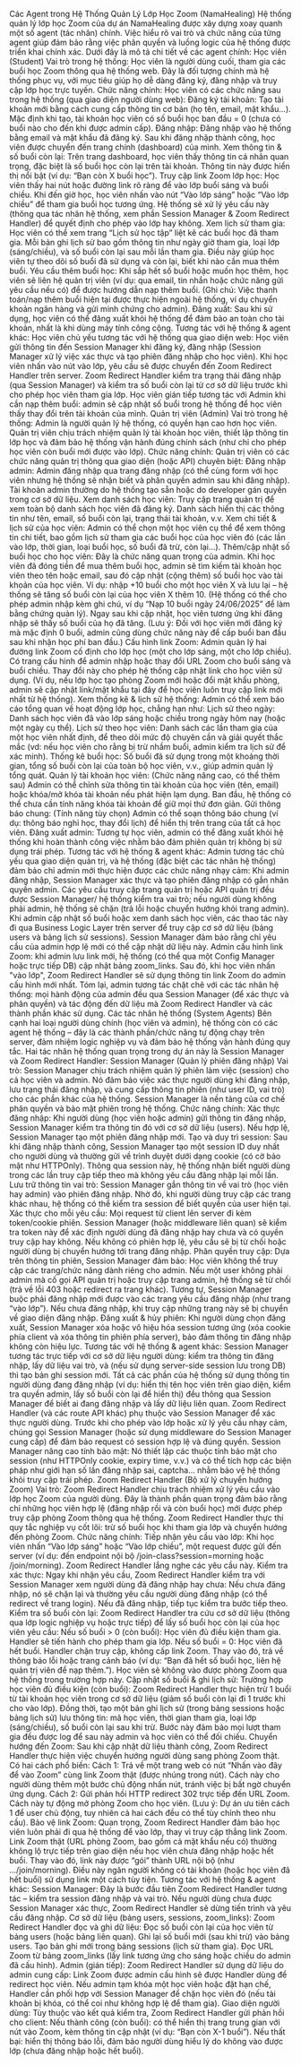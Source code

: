 Các Agent trong Hệ Thống Quản Lý Lớp Học Zoom (NamaHealing)
Hệ thống quản lý lớp học Zoom của dự án NamaHealing được xây dựng xoay quanh một số agent (tác nhân) chính. Việc hiểu rõ vai trò và chức năng của từng agent giúp đảm bảo rằng việc phân quyền và luồng logic của hệ thống được triển khai chính xác. Dưới đây là mô tả chi tiết về các agent chính:
Học viên (Student)
Vai trò trong hệ thống: Học viên là người dùng cuối, tham gia các buổi học Zoom thông qua hệ thống web. Đây là đối tượng chính mà hệ thống phục vụ, với mục tiêu giúp họ dễ dàng đăng ký, đăng nhập và truy cập lớp học trực tuyến. Chức năng chính: Học viên có các chức năng sau trong hệ thống (qua giao diện người dùng web):
Đăng ký tài khoản: Tạo tài khoản mới bằng cách cung cấp thông tin cơ bản (họ tên, email, mật khẩu...). Mặc định khi tạo, tài khoản học viên có số buổi học ban đầu = 0 (chưa có buổi nào cho đến khi được admin cấp).
Đăng nhập: Đăng nhập vào hệ thống bằng email và mật khẩu đã đăng ký. Sau khi đăng nhập thành công, học viên được chuyển đến trang chính (dashboard) của mình.
Xem thông tin & số buổi còn lại: Trên trang dashboard, học viên thấy thông tin cá nhân quan trọng, đặc biệt là số buổi học còn lại trên tài khoản. Thông tin này được hiển thị nổi bật (ví dụ: “Bạn còn X buổi học”).
Truy cập link Zoom lớp học: Học viên thấy hai nút hoặc đường link rõ ràng để vào lớp buổi sáng và buổi chiều. Khi đến giờ học, học viên nhấn vào nút “Vào lớp sáng” hoặc “Vào lớp chiều” để tham gia buổi học tương ứng. Hệ thống sẽ xử lý yêu cầu này (thông qua tác nhân hệ thống, xem phần Session Manager & Zoom Redirect Handler) để quyết định cho phép vào lớp hay không.
Xem lịch sử tham gia: Học viên có thể xem trang “Lịch sử học tập” liệt kê các buổi học đã tham gia. Mỗi bản ghi lịch sử bao gồm thông tin như ngày giờ tham gia, loại lớp (sáng/chiều), và số buổi còn lại sau mỗi lần tham gia. Điều này giúp học viên tự theo dõi số buổi đã sử dụng và còn lại, biết khi nào cần mua thêm buổi.
Yêu cầu thêm buổi học: Khi sắp hết số buổi hoặc muốn học thêm, học viên sẽ liên hệ quản trị viên (ví dụ: qua email, tin nhắn hoặc chức năng gửi yêu cầu nếu có) để được hướng dẫn nạp thêm buổi. (Ghi chú: Việc thanh toán/nạp thêm buổi hiện tại được thực hiện ngoài hệ thống, ví dụ chuyển khoản ngân hàng và gửi minh chứng cho admin).
Đăng xuất: Sau khi sử dụng, học viên có thể đăng xuất khỏi hệ thống để đảm bảo an toàn cho tài khoản, nhất là khi dùng máy tính công cộng.
Tương tác với hệ thống & agent khác: Học viên chủ yếu tương tác với hệ thống qua giao diện web:
Học viên gửi thông tin đến Session Manager khi đăng ký, đăng nhập (Session Manager xử lý việc xác thực và tạo phiên đăng nhập cho học viên).
Khi học viên nhấn vào nút vào lớp, yêu cầu sẽ được chuyển đến Zoom Redirect Handler trên server. Zoom Redirect Handler kiểm tra trạng thái đăng nhập (qua Session Manager) và kiểm tra số buổi còn lại từ cơ sở dữ liệu trước khi cho phép học viên tham gia lớp.
Học viên gián tiếp tương tác với Admin khi cần nạp thêm buổi: admin sẽ cập nhật số buổi trong hệ thống để học viên thấy thay đổi trên tài khoản của mình.
Quản trị viên (Admin)
Vai trò trong hệ thống: Admin là người quản lý hệ thống, có quyền hạn cao hơn học viên. Quản trị viên chịu trách nhiệm quản lý tài khoản học viên, thiết lập thông tin lớp học và đảm bảo hệ thống vận hành đúng chính sách (như chỉ cho phép học viên còn buổi mới được vào lớp). Chức năng chính: Quản trị viên có các chức năng quản trị thông qua giao diện (hoặc API) chuyên biệt:
Đăng nhập admin: Admin đăng nhập qua trang đăng nhập (có thể cùng form với học viên nhưng hệ thống sẽ nhận biết và phân quyền admin sau khi đăng nhập). Tài khoản admin thường do hệ thống tạo sẵn hoặc do developer gán quyền trong cơ sở dữ liệu.
Xem danh sách học viên: Truy cập trang quản trị để xem toàn bộ danh sách học viên đã đăng ký. Danh sách hiển thị các thông tin như tên, email, số buổi còn lại, trạng thái tài khoản, v.v.
Xem chi tiết & lịch sử của học viên: Admin có thể chọn một học viên cụ thể để xem thông tin chi tiết, bao gồm lịch sử tham gia các buổi học của học viên đó (các lần vào lớp, thời gian, loại buổi học, số buổi đã trừ, còn lại...).
Thêm/cập nhật số buổi học cho học viên: Đây là chức năng quan trọng của admin. Khi học viên đã đóng tiền để mua thêm buổi học, admin sẽ tìm kiếm tài khoản học viên theo tên hoặc email, sau đó cập nhật (cộng thêm) số buổi học vào tài khoản của học viên. Ví dụ: nhập +10 buổi cho một học viên X và lưu lại – hệ thống sẽ tăng số buổi còn lại của học viên X thêm 10. (Hệ thống có thể cho phép admin nhập kèm ghi chú, ví dụ “Nạp 10 buổi ngày 24/06/2025” để làm bằng chứng quản lý). Ngay sau khi cập nhật, học viên tương ứng khi đăng nhập sẽ thấy số buổi của họ đã tăng. (Lưu ý: Đối với học viên mới đăng ký mà mặc định 0 buổi, admin cũng dùng chức năng này để cấp buổi ban đầu sau khi nhận học phí ban đầu.)
Cấu hình link Zoom: Admin quản lý hai đường link Zoom cố định cho lớp học (một cho lớp sáng, một cho lớp chiều). Có trang cấu hình để admin nhập hoặc thay đổi URL Zoom cho buổi sáng và buổi chiều. Thay đổi này cho phép hệ thống cập nhật link cho học viên sử dụng. (Ví dụ, nếu lớp học tạo phòng Zoom mới hoặc đổi mật khẩu phòng, admin sẽ cập nhật link/mật khẩu tại đây để học viên luôn truy cập link mới nhất từ hệ thống).
Xem thống kê & lịch sử hệ thống: Admin có thể xem báo cáo tổng quan về hoạt động lớp học, chẳng hạn như:
Lịch sử theo ngày: Danh sách học viên đã vào lớp sáng hoặc chiều trong ngày hôm nay (hoặc một ngày cụ thể).
Lịch sử theo học viên: Danh sách các lần tham gia của một học viên nhất định, để theo dõi mức độ chuyên cần và giải quyết thắc mắc (vd: nếu học viên cho rằng bị trừ nhầm buổi, admin kiểm tra lịch sử để xác minh).
Thống kê buổi học: Số buổi đã sử dụng trong một khoảng thời gian, tổng số buổi còn lại của toàn bộ học viên, v.v., giúp admin quản lý tổng quát.
Quản lý tài khoản học viên: (Chức năng nâng cao, có thể thêm sau) Admin có thể chỉnh sửa thông tin tài khoản của học viên (tên, email) hoặc khóa/mở khóa tài khoản nếu phát hiện lạm dụng. Ban đầu, hệ thống có thể chưa cần tính năng khóa tài khoản để giữ mọi thứ đơn giản.
Gửi thông báo chung: (Tính năng tùy chọn) Admin có thể soạn thông báo chung (ví dụ: thông báo nghỉ học, thay đổi lịch) để hiển thị trên trang của tất cả học viên.
Đăng xuất admin: Tương tự học viên, admin có thể đăng xuất khỏi hệ thống khi hoàn thành công việc nhằm bảo đảm phiên quản trị không bị sử dụng trái phép.
Tương tác với hệ thống & agent khác: Admin tương tác chủ yếu qua giao diện quản trị, và hệ thống (đặc biệt các tác nhân hệ thống) đảm bảo chỉ admin mới thực hiện được các chức năng nhạy cảm:
Khi admin đăng nhập, Session Manager xác thực và tạo phiên đăng nhập có gắn nhãn quyền admin. Các yêu cầu truy cập trang quản trị hoặc API quản trị đều được Session Manager/ hệ thống kiểm tra vai trò; nếu người dùng không phải admin, hệ thống sẽ chặn (trả lỗi hoặc chuyển hướng khỏi trang admin).
Khi admin cập nhật số buổi hoặc xem danh sách học viên, các thao tác này đi qua Business Logic Layer trên server để truy cập cơ sở dữ liệu (bảng users và bảng lịch sử sessions). Session Manager đảm bảo rằng chỉ yêu cầu của admin hợp lệ mới có thể cập nhật dữ liệu này.
Admin cấu hình link Zoom: khi admin lưu link mới, hệ thống (có thể qua một Config Manager hoặc trực tiếp DB) cập nhật bảng zoom_links. Sau đó, khi học viên nhấn "vào lớp", Zoom Redirect Handler sẽ sử dụng thông tin link Zoom do admin cấu hình mới nhất.
Tóm lại, admin tương tác chặt chẽ với các tác nhân hệ thống: mọi hành động của admin đều qua Session Manager (để xác thực và phân quyền) và tác động đến dữ liệu mà Zoom Redirect Handler và các thành phần khác sử dụng.
Các tác nhân hệ thống (System Agents)
Bên cạnh hai loại người dùng chính (học viên và admin), hệ thống còn có các agent hệ thống – đây là các thành phần/chức năng tự động chạy trên server, đảm nhiệm logic nghiệp vụ và đảm bảo hệ thống vận hành đúng quy tắc. Hai tác nhân hệ thống quan trọng trong dự án này là Session Manager và Zoom Redirect Handler:
Session Manager (Quản lý phiên đăng nhập)
Vai trò: Session Manager chịu trách nhiệm quản lý phiên làm việc (session) cho cả học viên và admin. Nó đảm bảo việc xác thực người dùng khi đăng nhập, lưu trạng thái đăng nhập, và cung cấp thông tin phiên (như user ID, vai trò) cho các phần khác của hệ thống. Session Manager là nền tảng của cơ chế phân quyền và bảo mật phiên trong hệ thống. Chức năng chính:
Xác thực đăng nhập: Khi người dùng (học viên hoặc admin) gửi thông tin đăng nhập, Session Manager kiểm tra thông tin đó với cơ sở dữ liệu (users). Nếu hợp lệ, Session Manager tạo một phiên đăng nhập mới.
Tạo và duy trì session: Sau khi đăng nhập thành công, Session Manager tạo một session ID duy nhất cho người dùng và thường gửi về trình duyệt dưới dạng cookie (có cờ bảo mật như HTTPOnly). Thông qua session này, hệ thống nhận biết người dùng trong các lần truy cập tiếp theo mà không yêu cầu đăng nhập lại mỗi lần.
Lưu trữ thông tin vai trò: Session Manager gắn thông tin về vai trò (học viên hay admin) vào phiên đăng nhập. Nhờ đó, khi người dùng truy cập các trang khác nhau, hệ thống có thể kiểm tra session để biết quyền của user hiện tại.
Xác thực cho mỗi yêu cầu: Mọi request từ client lên server đi kèm token/cookie phiên. Session Manager (hoặc middleware liên quan) sẽ kiểm tra token này để xác định người dùng đã đăng nhập hay chưa và có quyền truy cập hay không. Nếu không có phiên hợp lệ, yêu cầu sẽ bị từ chối hoặc người dùng bị chuyển hướng tới trang đăng nhập.
Phân quyền truy cập: Dựa trên thông tin phiên, Session Manager đảm bảo:
Học viên không thể truy cập các trang/chức năng dành riêng cho admin. Nếu một user không phải admin mà cố gọi API quản trị hoặc truy cập trang admin, hệ thống sẽ từ chối (trả về lỗi 403 hoặc redirect ra trang khác).
Tương tự, Session Manager buộc phải đăng nhập mới được vào các trang yêu cầu đăng nhập (như trang “vào lớp”). Nếu chưa đăng nhập, khi truy cập những trang này sẽ bị chuyển về giao diện đăng nhập.
Đăng xuất & hủy phiên: Khi người dùng chọn đăng xuất, Session Manager xóa hoặc vô hiệu hóa session tương ứng (xóa cookie phía client và xóa thông tin phiên phía server), bảo đảm thông tin đăng nhập không còn hiệu lực.
Tương tác với hệ thống & agent khác:
Session Manager tương tác trực tiếp với cơ sở dữ liệu người dùng: kiểm tra thông tin đăng nhập, lấy dữ liệu vai trò, và (nếu sử dụng server-side session lưu trong DB) thì tạo bản ghi session mới.
Tất cả các phần của hệ thống sử dụng thông tin người dùng đang đăng nhập (ví dụ: hiển thị tên học viên trên giao diện, kiểm tra quyền admin, lấy số buổi còn lại để hiển thị) đều thông qua Session Manager để biết ai đang đăng nhập và lấy dữ liệu liên quan.
Zoom Redirect Handler (và các route API khác) phụ thuộc vào Session Manager để xác thực người dùng. Trước khi cho phép vào lớp hoặc xử lý yêu cầu nhạy cảm, chúng gọi Session Manager (hoặc sử dụng middleware do Session Manager cung cấp) để đảm bảo request có session hợp lệ và đúng quyền.
Session Manager nâng cao tính bảo mật: Nó thiết lập các thuộc tính bảo mật cho session (như HTTPOnly cookie, expiry time, v.v.) và có thể tích hợp các biện pháp như giới hạn số lần đăng nhập sai, captcha... nhằm bảo vệ hệ thống khỏi truy cập trái phép.
Zoom Redirect Handler (Bộ xử lý chuyển hướng Zoom)
Vai trò: Zoom Redirect Handler chịu trách nhiệm xử lý yêu cầu vào lớp học Zoom của người dùng. Đây là thành phần quan trọng đảm bảo rằng chỉ những học viên hợp lệ (đăng nhập rồi và còn buổi học) mới được phép truy cập phòng Zoom thông qua hệ thống. Zoom Redirect Handler thực thi quy tắc nghiệp vụ cốt lõi: trừ số buổi học khi tham gia lớp và chuyển hướng đến phòng Zoom. Chức năng chính:
Tiếp nhận yêu cầu vào lớp: Khi học viên nhấn “Vào lớp sáng” hoặc “Vào lớp chiều”, một request được gửi đến server (ví dụ: đến endpoint nội bộ /join-class?session=morning hoặc /join/morning). Zoom Redirect Handler lắng nghe các yêu cầu này.
Kiểm tra xác thực: Ngay khi nhận yêu cầu, Zoom Redirect Handler kiểm tra với Session Manager xem người dùng đã đăng nhập hay chưa:
Nếu chưa đăng nhập, nó sẽ chặn lại và thường yêu cầu người dùng đăng nhập (có thể redirect về trang login).
Nếu đã đăng nhập, tiếp tục kiểm tra bước tiếp theo.
Kiểm tra số buổi còn lại: Zoom Redirect Handler tra cứu cơ sở dữ liệu (thông qua lớp logic nghiệp vụ hoặc trực tiếp) để lấy số buổi học còn lại của học viên yêu cầu:
Nếu số buổi > 0 (còn buổi): Học viên đủ điều kiện tham gia. Handler sẽ tiến hành cho phép tham gia lớp.
Nếu số buổi = 0: Học viên đã hết buổi. Handler chặn truy cập, không cấp link Zoom. Thay vào đó, trả về thông báo lỗi hoặc trang cảnh báo (ví dụ: “Bạn đã hết số buổi học, liên hệ quản trị viên để nạp thêm.”). Học viên sẽ không vào được phòng Zoom qua hệ thống trong trường hợp này.
Cập nhật số buổi & ghi lịch sử: Trường hợp học viên đủ điều kiện (còn buổi):
Zoom Redirect Handler thực hiện trừ 1 buổi từ tài khoản học viên trong cơ sở dữ liệu (giảm số buổi còn lại đi 1 trước khi cho vào lớp).
Đồng thời, tạo một bản ghi lịch sử (trong bảng sessions hoặc bảng lịch sử) lưu thông tin: mã học viên, thời gian tham gia, loại lớp (sáng/chiều), số buổi còn lại sau khi trừ. Bước này đảm bảo mọi lượt tham gia đều được log để sau này admin và học viên có thể đối chiếu.
Chuyển hướng đến Zoom: Sau khi cập nhật dữ liệu thành công, Zoom Redirect Handler thực hiện việc chuyển hướng người dùng sang phòng Zoom thật. Có hai cách phổ biến:
Cách 1: Trả về một trang web có nút “Nhấn vào đây để vào Zoom” cùng link Zoom thật (được nhúng trong nút). Cách này cho người dùng thêm một bước chủ động nhấn nút, tránh việc bị bất ngờ chuyển ứng dụng.
Cách 2: Gửi phản hồi HTTP redirect 302 trực tiếp đến URL Zoom. Cách này tự động mở phòng Zoom cho học viên. (Lưu ý: Dự án ưu tiên cách 1 để user chủ động, tuy nhiên cả hai cách đều có thể tùy chỉnh theo nhu cầu).
Bảo vệ link Zoom: Quan trọng, Zoom Redirect Handler đảm bảo học viên luôn phải đi qua hệ thống để vào lớp, thay vì truy cập thẳng link Zoom. Link Zoom thật (URL phòng Zoom, bao gồm cả mật khẩu nếu có) thường không lộ trực tiếp trên giao diện nếu học viên chưa đăng nhập hoặc hết buổi. Thay vào đó, link này được “gói” thành URL nội bộ (như .../join/morning). Điều này ngăn người không có tài khoản (hoặc học viên đã hết buổi) sử dụng link một cách tùy tiện.
Tương tác với hệ thống & agent khác:
Session Manager: Đây là bước đầu tiên Zoom Redirect Handler tương tác – kiểm tra session đăng nhập và vai trò. Nếu người dùng chưa được Session Manager xác thực, Zoom Redirect Handler sẽ dừng tiến trình và yêu cầu đăng nhập.
Cơ sở dữ liệu (bảng users, sessions, zoom_links): Zoom Redirect Handler đọc và ghi dữ liệu:
Đọc số buổi còn lại của học viên từ bảng users (hoặc bảng liên quan).
Ghi lại số buổi mới (sau khi trừ) vào bảng users.
Tạo bản ghi mới trong bảng sessions (lịch sử tham gia).
Đọc URL Zoom từ bảng zoom_links (lấy link tương ứng cho sáng hoặc chiều do admin đã cấu hình).
Admin (gián tiếp): Zoom Redirect Handler sử dụng dữ liệu do admin cung cấp:
Link Zoom được admin cấu hình sẽ được Handler dùng để redirect học viên.
Nếu admin tạm khóa một học viên hoặc đặt hạn chế, Handler cần phối hợp với Session Manager để chặn học viên đó (nếu tài khoản bị khóa, có thể coi như không hợp lệ để tham gia).
Giao diện người dùng: Tùy thuộc vào kết quả kiểm tra, Zoom Redirect Handler gửi phản hồi cho client:
Nếu thành công (còn buổi): có thể hiển thị trang trung gian với nút vào Zoom, kèm thông tin cập nhật (ví dụ: “Bạn còn X-1 buổi”).
Nếu thất bại: hiển thị thông báo lỗi, đảm bảo người dùng hiểu lý do không vào được lớp (chưa đăng nhập hoặc hết buổi).